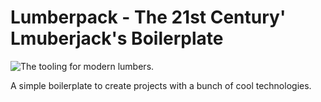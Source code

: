 # Lumberpack - The 21st Century' Lmuberjack's  Boilerplate

![The tooling for modern lumbers.](http://i.imgur.com/gS3KlP8.png)

A simple boilerplate to create projects with a bunch of cool technologies.
